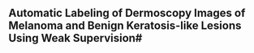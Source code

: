 ## Automatic Labeling of Dermoscopy Images of Melanoma and Benign Keratosis-like Lesions Using Weak Supervision#

